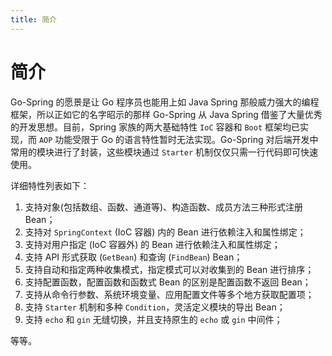 ```yaml
---
title: 简介
---
```


# 简介

Go-Spring 的愿景是让 Go 程序员也能用上如 Java Spring 那般威力强大的编程框架，所以正如它的名字昭示的那样 Go-Spring 从 Java Spring 借鉴了大量优秀的开发思想。目前，Spring 家族的两大基础特性 `IoC` 容器和 `Boot` 框架均已实现，而 `AOP` 功能受限于 Go 的语言特性暂时无法实现。Go-Spring 对后端开发中常用的模块进行了封装，这些模块通过 `Starter` 机制仅仅只需一行代码即可快速使用。

详细特性列表如下：

1. 支持对象(包括数组、函数、通道等)、构造函数、成员方法三种形式注册 Bean；
2. 支持对 `SpringContext` (IoC 容器) 内的 Bean 进行依赖注入和属性绑定；
3. 支持对用户指定 (IoC 容器外) 的 Bean 进行依赖注入和属性绑定；
4. 支持 API 形式获取 (`GetBean`) 和查询 (`FindBean`) Bean；
5. 支持自动和指定两种收集模式，指定模式可以对收集到的 Bean 进行排序；
6. 支持配置函数，配置函数和函数式 Bean 的区别是配置函数不返回 Bean；
7. 支持从命令行参数、系统环境变量、应用配置文件等多个地方获取配置项；
8. 支持 `Starter` 机制和多种 `Condition`，灵活定义模块的导出 Bean；
9. 支持 `echo` 和 `gin` 无缝切换，并且支持原生的 `echo` 或 `gin` 中间件；

等等。





